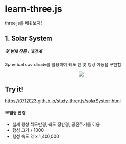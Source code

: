 # learn-three.js

three.js를 배워보자!

## 1. Solar System
##### 첫 번째 작품 : 태양계
Spherical coordinate를 활용하여 궤도 원 및 행성 이동을 구현함
<p align=center>
<img src=https://i.imgur.com/CfNx9oq.gif>
</p>

## Try it!
https://0712023.github.io/study-three.js/solarSystem.html

#### 모델링 환경
- 실제 행성 적도반경, 궤도 장반경, 공전주기를 이용
- 행성 크기 x 1000
- 행성 속도 약 x 1,400,000

